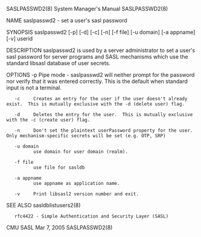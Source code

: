 

SASLPASSWD2(8)                                                                             System Manager's Manual                                                                             SASLPASSWD2(8)



NAME
       saslpasswd2 - set a user's sasl password

SYNOPSIS
       saslpasswd2 [-p] [-d] [-c] [-n] [-f file] [-u domain] [-a appname] [-v] userid

DESCRIPTION
       saslpasswd2 is used by a server administrator to set a user's sasl password for server programs and SASL mechanisms which use the standard libsasl database of user secrets.

OPTIONS
       -p     Pipe mode - saslpasswd2 will neither prompt for the password nor verify that it was entered correctly.  This is the default when standard input is not a terminal.

       -c     Creates an entry for the user if the user doesn't already exist.  This is mutually exclusive with the -d (delete user) flag.

       -d     Deletes the entry for the user.  This is mutually exclusive with the -c (create user) flag.

       -n     Don't set the plaintext userPassword property for the user.  Only mechanism-specific secrets will be set (e.g. OTP, SRP)

       -u domain
              use domain for user domain (realm).

       -f file
              use file for sasldb

       -a appname
              use appname as application name.

       -v     Print libsasl2 version number and exit.

SEE ALSO
       sasldblistusers2(8)

       rfc4422 - Simple Authentication and Security Layer (SASL)



CMU SASL                                                                                         Mar 7, 2005                                                                                   SASLPASSWD2(8)
